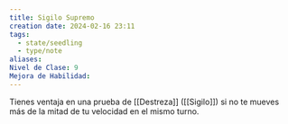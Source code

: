 ```yaml
---
title: Sigilo Supremo
creation date: 2024-02-16 23:11
tags:
  - state/seedling
  - type/note
aliases: 
Nivel de Clase: 9
Mejora de Habilidad:
---
```

Tienes ventaja en una prueba de [[Destreza]] ([[Sigilo]]) si no te mueves más de la mitad de tu velocidad en el mismo turno.


